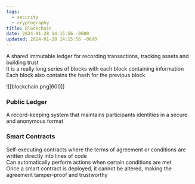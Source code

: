 ```yaml
---
tags:
  - security
  - cryptography
title: Blockchain
date: 2024-01-28 14:15:56 -0600
updated: 2024-01-28 14:15:56 -0600
---
```


A shared immutable ledger for recording transactions, tracking assets and building trust  
It is a really long series of blocks with each block containing information  
Each block also contains the hash for the previous block

![[blockchain.png|600]]

### Public Ledger
A record-keeping system that maintains participants identities in a secure and anonymous format

### Smart Contracts
Self-executing contracts where the terms of agreement or conditions are written directly into lines of code  
Can automatically perform actions when certain conditions are met  
Once a smart contract is deployed, it cannot be altered, making the agreement tamper-proof and trustworthy
